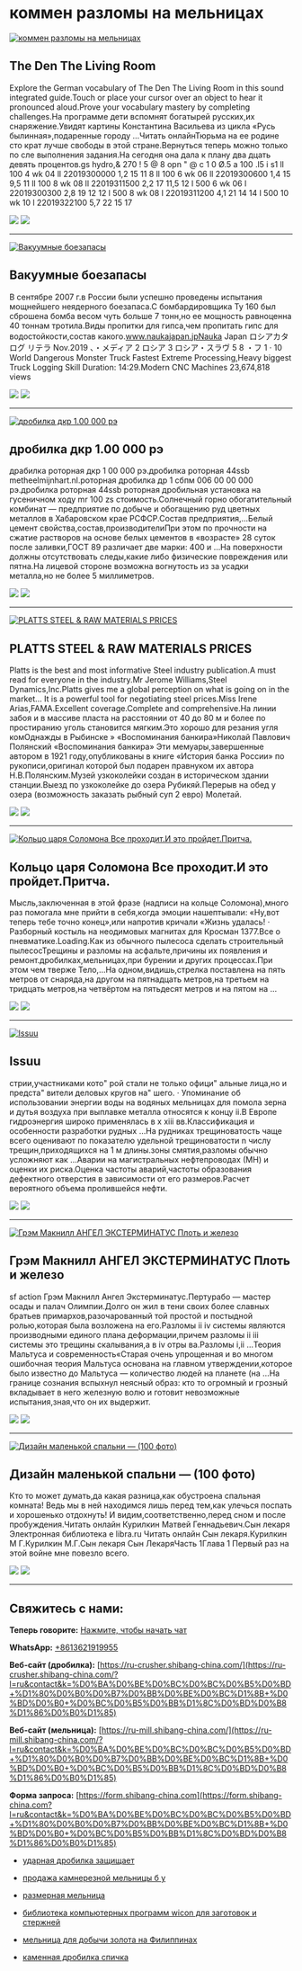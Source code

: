 # коммен разломы на мельницах

<a href="https://swt.shibang-china.com/?l=ru&img&k=%D0%BA%D0%BE%D0%BC%D0%BC%D0%B5%D0%BD+%D1%80%D0%B0%D0%B7%D0%BB%D0%BE%D0%BC%D1%8B+%D0%BD%D0%B0+%D0%BC%D0%B5%D0%BB%D1%8C%D0%BD%D0%B8%D1%86%D0%B0%D1%85" target="_blank">![коммен разломы на мельницах](http://static.shibang-china.com/all-800x300/511.jpg)</a>

## The Den The Living Room
Explore the German vocabulary of The Den The Living Room in this sound integrated guide.Touch or place your cursor over an object to hear it pronounced aloud.Prove your vocabulary mastery by completing challenges.На программе дети вспомнят богатырей русских,их снаряжение.Увидят картины Константина Васильева из цикла &#171;Русь былинная&#187;,подаренные городу …Читать онлайнТюрьма на ее родине сто крат лучше свободы в этой стране.Вернуться теперь можно только по сле выполнения задания.На сегодня она дала к плану два дцать девять процентов.gs hydro,&amp; 270 ! 5 @ 8 opn &quot; @ c 1 0 &#216;.5 a 100 .l5 i s1 ll 100 4 wk 04 ll 22019300000 1,2 15 11 8 ll 100 6 wk 06 ll 22019300600 1,4 15 9,5 11 ll 100 8 wk 08 ll 22019311500 2,2 17 11,5 12 l 500 6 wk 06 l 22019300300 2,8 19 12 12 l 500 8 wk 08 l 22019311200 4,1 21 14 14 l 500 10 wk 10 l 22019322100 5,7 22 15 17


<a href="https://whatsapp.shibangsoft.com/WhatsApp.php" target="_blank" title="WhatsApp">![](http://static.shibang-china.com/icon/whatsapp.png)</a> <a href="https://swt.shibang-china.com/?l=ru&icon&k=%D0%BA%D0%BE%D0%BC%D0%BC%D0%B5%D0%BD+%D1%80%D0%B0%D0%B7%D0%BB%D0%BE%D0%BC%D1%8B+%D0%BD%D0%B0+%D0%BC%D0%B5%D0%BB%D1%8C%D0%BD%D0%B8%D1%86%D0%B0%D1%85" target="_blank">![](http://static.shibang-china.com/icon/chat-ru.png)</a>

---

<a href="https://swt.shibang-china.com/?l=ru&img&k=%D0%BA%D0%BE%D0%BC%D0%BC%D0%B5%D0%BD+%D1%80%D0%B0%D0%B7%D0%BB%D0%BE%D0%BC%D1%8B+%D0%BD%D0%B0+%D0%BC%D0%B5%D0%BB%D1%8C%D0%BD%D0%B8%D1%86%D0%B0%D1%85" target="_blank">![Вакуумные боезапасы](http://static.shibang-china.com/all-800x300/411.jpg)</a>

## Вакуумные боезапасы
В сентябре 2007 г.в России были успешно проведены испытания мощнейшего неядерного боезапаса.С бомбардировщика Ту 160 был сброшена бомба весом чуть больше 7 тонн,но ее мощность равноценна 40 тоннам тротила.Виды пропитки для гипса,чем пропитать гипс для водостойкости,состав какого.www.naukajapan.jpNauka Japan ロシアカタログ リテラ Nov.2019 、・メディア 2 ロシア 3 ロシア・スラヴ 5 8 ・フ 1&nbsp;&#0183;&#32;10 World Dangerous Monster Truck Fastest Extreme Processing,Heavy biggest Truck Logging Skill Duration: 14:29.Modern CNC Machines 23,674,818 views


<a href="https://whatsapp.shibangsoft.com/WhatsApp.php" target="_blank" title="WhatsApp">![](http://static.shibang-china.com/icon/whatsapp.png)</a> <a href="https://swt.shibang-china.com/?l=ru&icon&k=%D0%BA%D0%BE%D0%BC%D0%BC%D0%B5%D0%BD+%D1%80%D0%B0%D0%B7%D0%BB%D0%BE%D0%BC%D1%8B+%D0%BD%D0%B0+%D0%BC%D0%B5%D0%BB%D1%8C%D0%BD%D0%B8%D1%86%D0%B0%D1%85" target="_blank">![](http://static.shibang-china.com/icon/chat-ru.png)</a>

---

<a href="https://swt.shibang-china.com/?l=ru&img&k=%D0%BA%D0%BE%D0%BC%D0%BC%D0%B5%D0%BD+%D1%80%D0%B0%D0%B7%D0%BB%D0%BE%D0%BC%D1%8B+%D0%BD%D0%B0+%D0%BC%D0%B5%D0%BB%D1%8C%D0%BD%D0%B8%D1%86%D0%B0%D1%85" target="_blank">![дробилка дкр 1.00 000 рэ](http://static.shibang-china.com/all-800x300/1354.jpg)</a>

## дробилка дкр 1.00 000 рэ
драбилка роторная дкр 1 00 000 рэ.дробилка роторная 44ssb metheelmijnhart.nl.роторная дробилка др 1 сбпм 006 00 00 000 рэ.дробилка роторная 44ssb роторная дробильная установка на гусеничном ходу mr 100 zs стоимость.Солнечный горно обогатительный комбинат — предприятие по добыче и обогащению руд цветных металлов в Хабаровском крае РСФСР.Состав предприятия,…Белый цемент свойства,состав,производителиПри этом по прочности на сжатие растворов на основе белых цементов в &#171;возрасте&#187; 28 суток после заливки,ГОСТ 89 различает две марки: 400 и …На поверхности должны отсутствовать следы,какие либо физические повреждения или пятна.На лицевой стороне возможна вогнутость из за усадки металла,но не более 5 миллиметров.


<a href="https://whatsapp.shibangsoft.com/WhatsApp.php" target="_blank" title="WhatsApp">![](http://static.shibang-china.com/icon/whatsapp.png)</a> <a href="https://swt.shibang-china.com/?l=ru&icon&k=%D0%BA%D0%BE%D0%BC%D0%BC%D0%B5%D0%BD+%D1%80%D0%B0%D0%B7%D0%BB%D0%BE%D0%BC%D1%8B+%D0%BD%D0%B0+%D0%BC%D0%B5%D0%BB%D1%8C%D0%BD%D0%B8%D1%86%D0%B0%D1%85" target="_blank">![](http://static.shibang-china.com/icon/chat-ru.png)</a>

---

<a href="https://swt.shibang-china.com/?l=ru&img&k=%D0%BA%D0%BE%D0%BC%D0%BC%D0%B5%D0%BD+%D1%80%D0%B0%D0%B7%D0%BB%D0%BE%D0%BC%D1%8B+%D0%BD%D0%B0+%D0%BC%D0%B5%D0%BB%D1%8C%D0%BD%D0%B8%D1%86%D0%B0%D1%85" target="_blank">![PLATTS STEEL &amp; RAW MATERIALS PRICES](http://static.shibang-china.com/all-800x300/864.jpg)</a>

## PLATTS STEEL &amp; RAW MATERIALS PRICES
Platts is the best and most informative Steel industry publication.A must read for everyone in the industry.Mr Jerome Williams,Steel Dynamics,Inc.Platts gives me a global perception on what is going on in the market… It is a powerful tool for negotiating steel prices.Miss Irene Arias,FAMA.Excellent coverage.Complete and comprehensive.На линии забоя и в массиве пласта на расстоянии от 40 до 80 м и более по простиранию уголь становится мягким.Это хорошо для резания угля комОднажды в Рыбинске &#187; &#171;Воспоминания банкира&#187;Николай Павлович Полянский &#171;Воспоминания банкира&#187; Эти мемуары,завершенные автором в 1921 году,опубликованы в книге &#171;История банка России&#187; по рукописи,оригинал которой был подарен правнуком их автора Н.В.Полянским.Музей узкоколейки создан в историческом здании станции.Выезд по узкоколейке до озера Рубикяй.Перерыв на обед у озера (возможность заказать рыбный суп 2 евро) Молетай.


<a href="https://whatsapp.shibangsoft.com/WhatsApp.php" target="_blank" title="WhatsApp">![](http://static.shibang-china.com/icon/whatsapp.png)</a> <a href="https://swt.shibang-china.com/?l=ru&icon&k=%D0%BA%D0%BE%D0%BC%D0%BC%D0%B5%D0%BD+%D1%80%D0%B0%D0%B7%D0%BB%D0%BE%D0%BC%D1%8B+%D0%BD%D0%B0+%D0%BC%D0%B5%D0%BB%D1%8C%D0%BD%D0%B8%D1%86%D0%B0%D1%85" target="_blank">![](http://static.shibang-china.com/icon/chat-ru.png)</a>

---

<a href="https://swt.shibang-china.com/?l=ru&img&k=%D0%BA%D0%BE%D0%BC%D0%BC%D0%B5%D0%BD+%D1%80%D0%B0%D0%B7%D0%BB%D0%BE%D0%BC%D1%8B+%D0%BD%D0%B0+%D0%BC%D0%B5%D0%BB%D1%8C%D0%BD%D0%B8%D1%86%D0%B0%D1%85" target="_blank">![Кольцо царя Соломона Все проходит.И это пройдет.Притча.](http://static.shibang-china.com/all-800x300/314.jpg)</a>

## Кольцо царя Соломона Все проходит.И это пройдет.Притча.
Мысль,заключенная в этой фразе (надписи на кольце Соломона),много раз помогала мне прийти в себя,когда эмоции нашептывали: &#171;Ну,вот теперь тебе точно конец&#187;,или напротив кричали &#171;Жизнь удалась!&nbsp;&#0183;&#32;Разборный костыль на неодимовых магнитах для Кросман 1377.Все о пневматике.Loading.Как из обычного пылесоса сделать строительный пылесосТрещины и разломы на асфальте,причины их появления и ремонт.дробилках,мельницах,при бурении и других процессах.При этом чем тверже Тело,…На одном,видишь,стрелка поставлена на пять метров от снаряда,на другом на пятнадцать метров,на третьем на тридцать метров,на четвёртом на пятьдесят метров и на пятом на …


<a href="https://whatsapp.shibangsoft.com/WhatsApp.php" target="_blank" title="WhatsApp">![](http://static.shibang-china.com/icon/whatsapp.png)</a> <a href="https://swt.shibang-china.com/?l=ru&icon&k=%D0%BA%D0%BE%D0%BC%D0%BC%D0%B5%D0%BD+%D1%80%D0%B0%D0%B7%D0%BB%D0%BE%D0%BC%D1%8B+%D0%BD%D0%B0+%D0%BC%D0%B5%D0%BB%D1%8C%D0%BD%D0%B8%D1%86%D0%B0%D1%85" target="_blank">![](http://static.shibang-china.com/icon/chat-ru.png)</a>

---

<a href="https://swt.shibang-china.com/?l=ru&img&k=%D0%BA%D0%BE%D0%BC%D0%BC%D0%B5%D0%BD+%D1%80%D0%B0%D0%B7%D0%BB%D0%BE%D0%BC%D1%8B+%D0%BD%D0%B0+%D0%BC%D0%B5%D0%BB%D1%8C%D0%BD%D0%B8%D1%86%D0%B0%D1%85" target="_blank">![Issuu](http://static.shibang-china.com/all-800x300/1397.jpg)</a>

## Issuu
стрии,участниками кото&quot; рой стали не только офици&quot; альные лица,но и предста&quot; вители деловых кругов на&quot; шего.&nbsp;&#0183;&#32;Упоминание об использовании энергии воды на водяных мельницах для помола зерна и дутья воздуха при выплавке металла относятся к концу ii.В Европе гидроэнергия широко применялась в x xiii вв.Классификация и особенности разработки рудных …На рудниках трещиноватость чаще всего оценивают по показателю удельной трещиноватости n числу трещин,приходящихся на 1 м длины.зоны смятия,разломы обычно усложняют как …Аварии на магистральных нефтепроводах (МН) и оценки их риска.Оценка частоты аварий,частоты образования дефектного отверстия в зависимости от его размеров.Расчет вероятного объема пролившейся нефти.


<a href="https://whatsapp.shibangsoft.com/WhatsApp.php" target="_blank" title="WhatsApp">![](http://static.shibang-china.com/icon/whatsapp.png)</a> <a href="https://swt.shibang-china.com/?l=ru&icon&k=%D0%BA%D0%BE%D0%BC%D0%BC%D0%B5%D0%BD+%D1%80%D0%B0%D0%B7%D0%BB%D0%BE%D0%BC%D1%8B+%D0%BD%D0%B0+%D0%BC%D0%B5%D0%BB%D1%8C%D0%BD%D0%B8%D1%86%D0%B0%D1%85" target="_blank">![](http://static.shibang-china.com/icon/chat-ru.png)</a>

---

<a href="https://swt.shibang-china.com/?l=ru&img&k=%D0%BA%D0%BE%D0%BC%D0%BC%D0%B5%D0%BD+%D1%80%D0%B0%D0%B7%D0%BB%D0%BE%D0%BC%D1%8B+%D0%BD%D0%B0+%D0%BC%D0%B5%D0%BB%D1%8C%D0%BD%D0%B8%D1%86%D0%B0%D1%85" target="_blank">![Грэм Макнилл АНГЕЛ ЭКСТЕРМИНАТУС Плоть и железо](http://static.shibang-china.com/all-800x300/229.jpg)</a>

## Грэм Макнилл АНГЕЛ ЭКСТЕРМИНАТУС Плоть и железо
sf action Грэм Макнилл Ангел Экстерминатус.Пертурабо — мастер осады и палач Олимпии.Долго он жил в тени своих более славных братьев примархов,разочарованный той простой и постыдной ролью,которая была возложена на его.Разломы ii iv системы являются производными единого плана деформации,причем разломы ii iii системы это трещины скалывания,а в iv отры ва.Разломы i,ii …Теория Мальтуса и современность&#171;Старая очень упрощенная и во многом ошибочная теория Мальтуса основана на главном утверждении,которое было известно до Мальтуса — количество людей на планете (на …На границе сознания вспыхнул неясный образ: кто то огромный и грозный вкладывает в него железную волю и готовит невозможные испытания,зная,что он их выдержит.


<a href="https://whatsapp.shibangsoft.com/WhatsApp.php" target="_blank" title="WhatsApp">![](http://static.shibang-china.com/icon/whatsapp.png)</a> <a href="https://swt.shibang-china.com/?l=ru&icon&k=%D0%BA%D0%BE%D0%BC%D0%BC%D0%B5%D0%BD+%D1%80%D0%B0%D0%B7%D0%BB%D0%BE%D0%BC%D1%8B+%D0%BD%D0%B0+%D0%BC%D0%B5%D0%BB%D1%8C%D0%BD%D0%B8%D1%86%D0%B0%D1%85" target="_blank">![](http://static.shibang-china.com/icon/chat-ru.png)</a>

---

<a href="https://swt.shibang-china.com/?l=ru&img&k=%D0%BA%D0%BE%D0%BC%D0%BC%D0%B5%D0%BD+%D1%80%D0%B0%D0%B7%D0%BB%D0%BE%D0%BC%D1%8B+%D0%BD%D0%B0+%D0%BC%D0%B5%D0%BB%D1%8C%D0%BD%D0%B8%D1%86%D0%B0%D1%85" target="_blank">![Дизайн маленькой спальни — (100 фото)](http://static.shibang-china.com/all-800x300/1188.jpg)</a>

## Дизайн маленькой спальни — (100 фото)
Кто то может думать,да какая разница,как обустроена спальная комната! Ведь мы в ней находимся лишь перед тем,как улечься поспать и хорошенько отдохнуть! И видим,соответственно,перед сном и после пробуждения.Читать онлайн Курилкин Матвей Геннадьевич.Сын лекаря Электронная библиотека e libra.ru Читать онлайн Сын лекаря.Курилкин М Г.Курилкин М.Г.Сын лекаря Сын ЛекаряЧасть 1Глава 1 Первый раз на этой войне мне повезло всего.

<a href="https://whatsapp.shibangsoft.com/WhatsApp.php" target="_blank" title="WhatsApp">![](http://static.shibang-china.com/icon/whatsapp.png)</a> <a href="https://swt.shibang-china.com/?l=ru&icon&k=%D0%BA%D0%BE%D0%BC%D0%BC%D0%B5%D0%BD+%D1%80%D0%B0%D0%B7%D0%BB%D0%BE%D0%BC%D1%8B+%D0%BD%D0%B0+%D0%BC%D0%B5%D0%BB%D1%8C%D0%BD%D0%B8%D1%86%D0%B0%D1%85" target="_blank">![](http://static.shibang-china.com/icon/chat-ru.png)</a>

---
## Свяжитесь с нами:

**Теперь говорите:** [Нажмите, чтобы начать чат](https://swt.shibang-china.com?l=ru&contact&k=%D0%BA%D0%BE%D0%BC%D0%BC%D0%B5%D0%BD+%D1%80%D0%B0%D0%B7%D0%BB%D0%BE%D0%BC%D1%8B+%D0%BD%D0%B0+%D0%BC%D0%B5%D0%BB%D1%8C%D0%BD%D0%B8%D1%86%D0%B0%D1%85)

**WhatsApp:**  [+8613621919955](https://whatsapp.shibangsoft.com/WhatsApp.php)

**Веб-сайт (дробилка):** [https://ru-crusher.shibang-china.com/](https://ru-crusher.shibang-china.com/?l=ru&contact&k=%D0%BA%D0%BE%D0%BC%D0%BC%D0%B5%D0%BD+%D1%80%D0%B0%D0%B7%D0%BB%D0%BE%D0%BC%D1%8B+%D0%BD%D0%B0+%D0%BC%D0%B5%D0%BB%D1%8C%D0%BD%D0%B8%D1%86%D0%B0%D1%85)

**Веб-сайт (мельница):** [https://ru-mill.shibang-china.com/](https://ru-mill.shibang-china.com/?l=ru&contact&k=%D0%BA%D0%BE%D0%BC%D0%BC%D0%B5%D0%BD+%D1%80%D0%B0%D0%B7%D0%BB%D0%BE%D0%BC%D1%8B+%D0%BD%D0%B0+%D0%BC%D0%B5%D0%BB%D1%8C%D0%BD%D0%B8%D1%86%D0%B0%D1%85)

**Форма запроса:** [https://form.shibang-china.com](https://form.shibang-china.com?l=ru&contact&k=%D0%BA%D0%BE%D0%BC%D0%BC%D0%B5%D0%BD+%D1%80%D0%B0%D0%B7%D0%BB%D0%BE%D0%BC%D1%8B+%D0%BD%D0%B0+%D0%BC%D0%B5%D0%BB%D1%8C%D0%BD%D0%B8%D1%86%D0%B0%D1%85)

* [ударная дробилка защищает](../122/%D1%83%D0%B4%D0%B0%D1%80%D0%BD%D0%B0%D1%8F%20%D0%B4%D1%80%D0%BE%D0%B1%D0%B8%D0%BB%D0%BA%D0%B0%20%D0%B7%D0%B0%D1%89%D0%B8%D1%89%D0%B0%D0%B5%D1%82.md)

* [продажа камнерезной мельницы б  у](../125/%D0%BF%D1%80%D0%BE%D0%B4%D0%B0%D0%B6%D0%B0%20%D0%BA%D0%B0%D0%BC%D0%BD%D0%B5%D1%80%D0%B5%D0%B7%D0%BD%D0%BE%D0%B9%20%D0%BC%D0%B5%D0%BB%D1%8C%D0%BD%D0%B8%D1%86%D1%8B%20%D0%B1%20%20%D1%83.md)

* [размерная мельница](../124/%D1%80%D0%B0%D0%B7%D0%BC%D0%B5%D1%80%D0%BD%D0%B0%D1%8F%20%D0%BC%D0%B5%D0%BB%D1%8C%D0%BD%D0%B8%D1%86%D0%B0.md)

* [библиотека компьютерных программ wicon для заготовок и стержней](../124/%D0%B1%D0%B8%D0%B1%D0%BB%D0%B8%D0%BE%D1%82%D0%B5%D0%BA%D0%B0%20%D0%BA%D0%BE%D0%BC%D0%BF%D1%8C%D1%8E%D1%82%D0%B5%D1%80%D0%BD%D1%8B%D1%85%20%D0%BF%D1%80%D0%BE%D0%B3%D1%80%D0%B0%D0%BC%D0%BC%20wicon%20%D0%B4%D0%BB%D1%8F%20%D0%B7%D0%B0%D0%B3%D0%BE%D1%82%D0%BE%D0%B2%D0%BE%D0%BA%20%D0%B8%20%D1%81%D1%82%D0%B5%D1%80%D0%B6%D0%BD%D0%B5%D0%B9.md)

* [мельница для добычи золота на Филиппинах](../125/%D0%BC%D0%B5%D0%BB%D1%8C%D0%BD%D0%B8%D1%86%D0%B0%20%D0%B4%D0%BB%D1%8F%20%D0%B4%D0%BE%D0%B1%D1%8B%D1%87%D0%B8%20%D0%B7%D0%BE%D0%BB%D0%BE%D1%82%D0%B0%20%D0%BD%D0%B0%20%D0%A4%D0%B8%D0%BB%D0%B8%D0%BF%D0%BF%D0%B8%D0%BD%D0%B0%D1%85.md)

* [каменная дробилка спичка](../123/%D0%BA%D0%B0%D0%BC%D0%B5%D0%BD%D0%BD%D0%B0%D1%8F%20%D0%B4%D1%80%D0%BE%D0%B1%D0%B8%D0%BB%D0%BA%D0%B0%20%D1%81%D0%BF%D0%B8%D1%87%D0%BA%D0%B0.md)